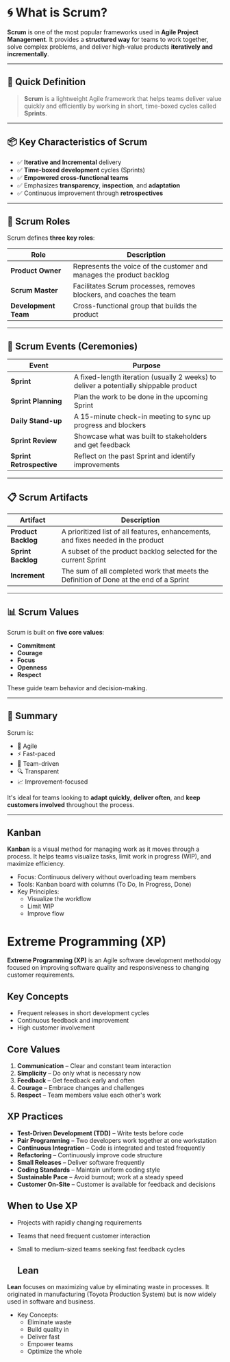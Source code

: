 # 🌀 What is Scrum?

**Scrum** is one of the most popular frameworks used in **Agile Project Management**. It provides a **structured way** for teams to work together, solve complex problems, and deliver high-value products **iteratively and incrementally**.

---

## 🚀 Quick Definition

> **Scrum** is a lightweight Agile framework that helps teams deliver value quickly and efficiently by working in short, time-boxed cycles called **Sprints**.

---

## 📦 Key Characteristics of Scrum

- ✅ **Iterative and Incremental** delivery
- ✅ **Time-boxed development** cycles (Sprints)
- ✅ **Empowered cross-functional teams**
- ✅ Emphasizes **transparency**, **inspection**, and **adaptation**
- ✅ Continuous improvement through **retrospectives**

---

## 👥 Scrum Roles

Scrum defines **three key roles**:

| Role | Description |
|------|-------------|
| **Product Owner** | Represents the voice of the customer and manages the product backlog |
| **Scrum Master** | Facilitates Scrum processes, removes blockers, and coaches the team |
| **Development Team** | Cross-functional group that builds the product |

---

## 📆 Scrum Events (Ceremonies)

| Event | Purpose |
|-------|---------|
| **Sprint** | A fixed-length iteration (usually 2 weeks) to deliver a potentially shippable product |
| **Sprint Planning** | Plan the work to be done in the upcoming Sprint |
| **Daily Stand-up** | A 15-minute check-in meeting to sync up progress and blockers |
| **Sprint Review** | Showcase what was built to stakeholders and get feedback |
| **Sprint Retrospective** | Reflect on the past Sprint and identify improvements |

---

## 📋 Scrum Artifacts

| Artifact | Description |
|----------|-------------|
| **Product Backlog** | A prioritized list of all features, enhancements, and fixes needed in the product |
| **Sprint Backlog** | A subset of the product backlog selected for the current Sprint |
| **Increment** | The sum of all completed work that meets the Definition of Done at the end of a Sprint |

---

## 📊 Scrum Values

Scrum is built on **five core values**:
- **Commitment**
- **Courage**
- **Focus**
- **Openness**
- **Respect**

These guide team behavior and decision-making.

---

## 📌 Summary

Scrum is:

- 🔁 Agile
- ⚡ Fast-paced
- 👥 Team-driven
- 🔍 Transparent
- 📈 Improvement-focused

It's ideal for teams looking to **adapt quickly**, **deliver often**, and **keep customers involved** throughout the process.

---


## Kanban

**Kanban** is a visual method for managing work as it moves through a process. It helps teams visualize tasks, limit work in progress (WIP), and maximize efficiency.

- Focus: Continuous delivery without overloading team members
- Tools: Kanban board with columns (To Do, In Progress, Done)
- Key Principles:
  - Visualize the workflow
  - Limit WIP
  - Improve flow
 
# Extreme Programming (XP)

**Extreme Programming (XP)** is an Agile software development methodology focused on improving software quality and responsiveness to changing customer requirements.

## Key Concepts

- Frequent releases in short development cycles
- Continuous feedback and improvement
- High customer involvement

## Core Values

1. **Communication** – Clear and constant team interaction
2. **Simplicity** – Do only what is necessary now
3. **Feedback** – Get feedback early and often
4. **Courage** – Embrace changes and challenges
5. **Respect** – Team members value each other's work

## XP Practices

- **Test-Driven Development (TDD)** – Write tests before code
- **Pair Programming** – Two developers work together at one workstation
- **Continuous Integration** – Code is integrated and tested frequently
- **Refactoring** – Continuously improve code structure
- **Small Releases** – Deliver software frequently
- **Coding Standards** – Maintain uniform coding style
- **Sustainable Pace** – Avoid burnout; work at a steady speed
- **Customer On-Site** – Customer is available for feedback and decisions

## When to Use XP

- Projects with rapidly changing requirements
- Teams that need frequent customer interaction
- Small to medium-sized teams seeking fast feedback cycles



  ## Lean

**Lean** focuses on maximizing value by eliminating waste in processes. It originated in manufacturing (Toyota Production System) but is now widely used in software and business.

- Key Concepts:
  - Eliminate waste
  - Build quality in
  - Deliver fast
  - Empower teams
  - Optimize the whole
